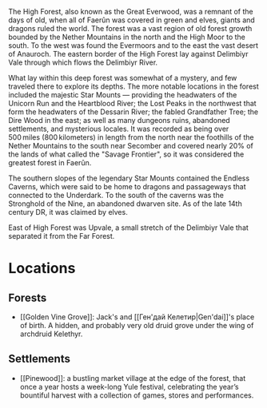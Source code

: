 The High Forest, also known as the Great Everwood, was a remnant of the days of old, when all of Faerûn was covered in green and elves, giants and dragons ruled the world. The forest was a vast region of old forest growth bounded by the Nether Mountains in the north and the High Moor to the south. To the west was found the Evermoors and to the east the vast desert of Anauroch. The eastern border of the High Forest lay against Delimbiyr Vale through which flows the Delimbiyr River.

What lay within this deep forest was somewhat of a mystery, and few traveled there to explore its depths. The more notable locations in the forest included the majestic Star Mounts — providing the headwaters of the Unicorn Run and the Heartblood River; the Lost Peaks in the northwest that form the headwaters of the Dessarin River; the fabled Grandfather Tree; the Dire Wood in the east; as well as many dungeons ruins, abandoned settlements, and mysterious locales. It was recorded as being over 500 miles (800 kilometers) in length from the north near the foothills of the Nether Mountains to the south near Secomber and covered nearly 20% of the lands of what called the "Savage Frontier", so it was considered the greatest forest in Faerûn.

The southern slopes of the legendary Star Mounts contained the Endless Caverns, which were said to be home to dragons and passageways that connected to the Underdark. To the south of the caverns was the Stronghold of the Nine, an abandoned dwarven site. As of the late 14th century DR, it was claimed by elves.

East of High Forest was Upvale, a small stretch of the Delimbiyr Vale that separated it from the Far Forest.

# Locations

## Forests

- [[Golden Vine Grove]]: Jack's and [[Ген'дай Келетир|Gen'dai]]'s place of birth. A hidden, and probably very old druid grove under the wing of archdruid Kelethyr.

## Settlements

- [[Pinewood]]: a bustling market village at the edge of the forest, that once a year hosts a week-long Yule festival, celebrating the year’s bountiful harvest with a collection of games, stores and performances.

